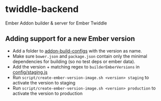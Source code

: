 # twiddle-backend
Ember Addon builder &amp; server for Ember Twiddle

## Adding support for a new Ember version
- Add a folder to [addon-build-configs](https://github.com/joostdevries/twiddle-backend/tree/master/addon-build-configs) with the version as name.
- Make sure `bower.json` and `package.json` contain only the minimal dependencies for building (so no test deps or ember data).
- Add the version + matching regex to `builderEmberVersions` in [config/staging.js](https://github.com/joostdevries/twiddle-backend/blob/master/config/staging.js#L10)
- Run `script/create-ember-version-image.sh <version> staging` to activate the version to staging
- Run `script/create-ember-version-image.sh <version> production` to activate the version to production

